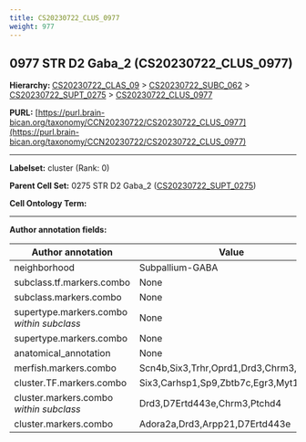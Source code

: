 ```yaml
---
title: CS20230722_CLUS_0977
weight: 977
---
```

## 0977 STR D2 Gaba_2 (CS20230722_CLUS_0977)
<b>Hierarchy: </b>
[CS20230722_CLAS_09](../CS20230722_CLAS_09) >
[CS20230722_SUBC_062](../CS20230722_SUBC_062) >
[CS20230722_SUPT_0275](../CS20230722_SUPT_0275) >
[CS20230722_CLUS_0977](../CS20230722_CLUS_0977)

**PURL:** [https://purl.brain-bican.org/taxonomy/CCN20230722/CS20230722_CLUS_0977](https://purl.brain-bican.org/taxonomy/CCN20230722/CS20230722_CLUS_0977)

---


**Labelset:** cluster (Rank: 0)

**Parent Cell Set:** 0275 STR D2 Gaba_2 ([CS20230722_SUPT_0275](../CS20230722_SUPT_0275))



**Cell Ontology Term:** 

[MARKER GENES.]: #


---

[TRANSFERRED ANNOTATIONS.]: #


[AUTHOR ANNOTATION FIELDS.]: #


**Author annotation fields:**

| Author annotation | Value |
|-------------------|-------|
|neighborhood|Subpallium-GABA|
|subclass.tf.markers.combo|None|
|subclass.markers.combo|None|
|supertype.markers.combo _within subclass_|None|
|supertype.markers.combo|None|
|anatomical_annotation|None|
|merfish.markers.combo|Scn4b,Six3,Trhr,Oprd1,Drd3,Chrm3,Oprk1|
|cluster.TF.markers.combo|Six3,Carhsp1,Sp9,Zbtb7c,Egr3,Myt1l|
|cluster.markers.combo _within subclass_|Drd3,D7Ertd443e,Chrm3,Ptchd4|
|cluster.markers.combo|Adora2a,Drd3,Arpp21,D7Ertd443e|
